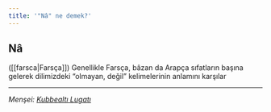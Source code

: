 ```yaml
---
title: '"Nâ" ne demek?'
---
```


## Nâ
([[farsca|Farsça]]) Genellikle Farsça, bâzan da Arapça sıfatların başına gelerek dilimizdeki “olmayan, değil” kelimelerinin anlamını karşılar

---
*Menşei: [Kubbealtı Lugatı](https://www.lugatim.com/s/Nâ)*